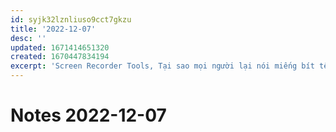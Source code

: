 ```yaml
---
id: syjk32lznliuso9cct7gkzu
title: '2022-12-07'
desc: ''
updated: 1671414651320
created: 1670447834194
excerpt: 'Screen Recorder Tools, Tại sao mọi người lại nói miếng bít tết hoàn hảo là chỉ ở mức tái chín?, Web Scraping with Automa, Thói nguỵ biện ở người Việt, MBTI, Tình trạng chia rẽ của người Việt'
---
```

# Notes 2022-12-07